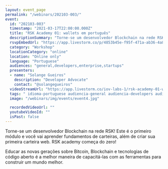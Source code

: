 ```yaml
---
layout: event_page
permalink: "/webinars/202103-003/"
event:
  id: "202103-003"
  timestamp: "2021-03-17T22:00:00.000Z"
  title: "RSK Academy 01: wallets em português"
  descriptionSummary: "Torne-se um desenvolvedor Blockchain na rede RSK Este o primeiro m dulo e voc vai aprender fundamentos de carteiras, al m de criar sua prim…"
  rsvpEmbedUrl: "https://app.livestorm.co/p/4853b45e-f95f-471a-ab36-4a831cd0229d/form"
  category: "Workshop"
  locationCategory: "online"
  location: "Online only"
  language: "Portuguese"
  audiences: "general,developers,enterprise,startups"
  presenters:
  - name: "Solange Gueiros"
    description: "Developer Advocate"
    contact: "@solangegueiros"
  videoStreamUrl: "https://app.livestorm.co/iov-labs-1/rsk-academy-01-wallets-em-portugues"
  tags: " idioma-portuguese audiencia-general audiencia-developers audiencia-enterprise audiencia-startups"
  image: "/webinars/img/events/event4.jpg"

  recordedVideoUrl: ""
  youtubeVideoId: ""
  isPast: false
---
```



Torne-se um desenvolvedor Blockchain na rede RSK! 
Este é o primeiro módulo e você vai aprender fundamentos de carteiras, além de criar sua primeira carteira web.
RSK academy começa do zero!

Educar as novas gerações sobre Bitcoin, Blockchain e tecnologias de código aberto é a melhor maneira de capacitá-las com as ferramentas para construir um mundo melhor.

